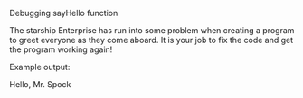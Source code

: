 Debugging sayHello function

The starship Enterprise has run into some problem when creating a program to greet everyone as they come aboard. It is your job to fix the code and get the program working again!

Example output:

Hello, Mr. Spock
